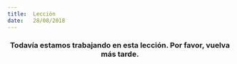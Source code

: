 ```yaml
---
title:  Lección
date:   28/08/2018
---
```


### <center>Todavía estamos trabajando en esta lección. Por favor, vuelva más tarde.</center>